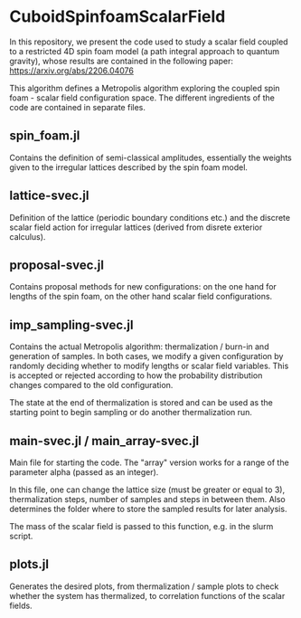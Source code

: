 # CuboidSpinfoamScalarField

In this repository, we present the code used to study a scalar field coupled to a restricted 4D spin foam model (a path integral approach to quantum gravity), whose results are contained in the following paper: https://arxiv.org/abs/2206.04076

This algorithm defines a Metropolis algorithm exploring the coupled spin foam - scalar field configuration space. The different ingredients of the code are contained in separate files.

## spin_foam.jl

Contains the definition of semi-classical amplitudes, essentially the weights given to the irregular lattices described by the spin foam model.

## lattice-svec.jl

Definition of the lattice (periodic boundary conditions etc.) and the discrete scalar field action for irregular lattices (derived from disrete exterior calculus).

## proposal-svec.jl

Contains proposal methods for new configurations: on the one hand for lengths of the spin foam, on the other hand scalar field configurations.

## imp_sampling-svec.jl

Contains the actual Metropolis algorithm: thermalization / burn-in and generation of samples. In both cases, we modify a given configuration by randomly deciding whether to modify lengths or scalar field variables. This is accepted or rejected according to how the probability distribution changes compared to the old configuration.

The state at the end of thermalization is stored and can be used as the starting point to begin sampling or do another thermalization run.

## main-svec.jl / main_array-svec.jl

Main file for starting the code. The "array" version works for a range of the parameter alpha (passed as an integer).

In this file, one can change the lattice size (must be greater or equal to 3), thermalization steps, number of samples and steps in between them. Also determines the folder where to store the sampled results for later analysis.

The mass of the scalar field is passed to this function, e.g. in the slurm script.

## plots.jl

Generates the desired plots, from thermalization / sample plots to check whether the system has thermalized, to correlation functions of the scalar fields.